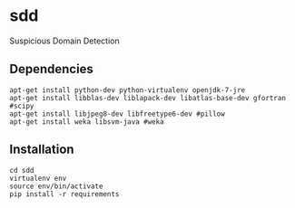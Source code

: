 sdd
===

Suspicious Domain Detection

Dependencies
---

```
apt-get install python-dev python-virtualenv openjdk-7-jre
apt-get install libblas-dev liblapack-dev libatlas-base-dev gfortran #scipy
apt-get install libjpeg8-dev libfreetype6-dev #pillow
apt-get install weka libsvm-java #weka
```

Installation
---

```
cd sdd
virtualenv env
source env/bin/activate
pip install -r requirements
```
